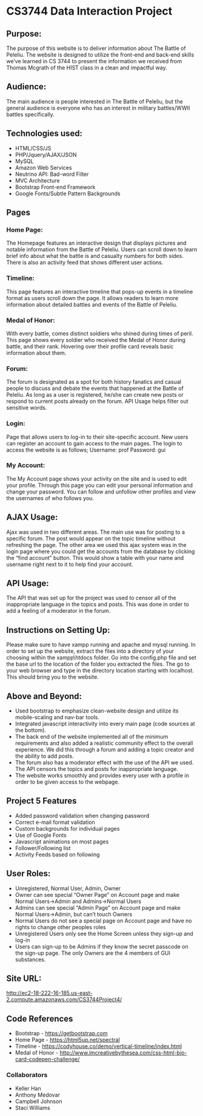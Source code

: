 # CS3744 Data Interaction Project
## Purpose:
The purpose of this website is to deliver information about The Battle of Peleliu. The website is designed to utilize the front-end and back-end skills we’ve learned in CS 3744 to present the information we received from Thomas Mcgrath of the HIST class in a clean and impactful way. 
## Audience:
The main audience is people interested in The Battle of Peleliu, but the general audience is everyone who has an interest in military battles/WWII battles specifically.
## Technologies used:
* HTML/CSS/JS
* PHP/Jquery/AJAX/JSON
* MySQL
* Amazon Web Services
* Neutrino API: Bad-word Filter
* MVC Architecture
* Bootstrap Front-end Framework
* Google Fonts/Subtle Pattern Backgrounds
## Pages
### Home Page: 
The Homepage features an interactive design that displays pictures and notable information from the Battle of Peleliu. Users can scroll down to learn brief info about what the battle is and casualty numbers for both sides. There is also an activity feed that shows different user actions.
### Timeline: 
This page features an interactive timeline that pops-up events in a timeline format as users scroll down the page. It allows readers to learn more information about detailed battles and events of the Battle of Peleliu.
### Medal of Honor: 
With every battle, comes distinct soldiers who shined during times of peril. This page shows every soldier who received the Medal of Honor during battle, and their rank. Hovering over their profile card reveals basic information about them.
### Forum: 
The forum is designated as a spot for both history fanatics and casual people to discuss and debate the events that happened at the Battle of Peleliu. As long as a user is registered, he/she can create new posts or respond to current posts already on the forum. API Usage helps filter out sensitive words. 
### Login: 
Page that allows users to log-in to their site-specific account. New users can register an account to gain access to the main pages. The login to access the website is as follows; Username: prof Password: gui
### My Account: 
The My Account page shows your activity on the site and is used to edit your profile. Through this page you can edit your personal information and change your password. You can follow and unfollow other profiles and view the usernames of who follows you.
## AJAX Usage: 
Ajax was used in two different areas. The main use was for posting to a specific forum. The post would appear on the topic timeline without refreshing the page. The other area we used this ajax system was in the login page where you could get the accounts from the database by clicking the “find account” button. This would show a table with your name and username right next to it to help find your account.
## API Usage: 
The API that was set up for the project was used to censor all of the inappropriate language in the topics and posts. This was done in order to add a feeling of a moderator in the forum.
## Instructions on Setting Up: 
Please make sure to have xampp running and apache and mysql running. In order to set up the website, extract the files into a directory of your choosing within the xampp\htdocs folder. Go into the config.php file and set the base url to the location of the folder you extracted the files. The go to your web browser and type in the directory location starting with localhost. This should bring you to the website.
## Above and Beyond: 
* Used bootstrap to emphasize clean-website design and utilize its mobile-scaling and nav-bar tools. 
* Integrated javascript interactivity into every main page (code sources at the bottom). 
* The back end of the website implemented all of the minimum requirements and also added a realistic community effect to the overall experience. We did this through a forum and adding a topic creator and the ability to add posts. 
* The forum also has a moderator effect with the use of the API we used. The API censors the topics and posts for inappropriate language. 
* The website works smoothly and provides every user with a profile in order to be given access to the webpage.

## Project 5 Features
* Added password validation when changing password
* Correct e-mail format validation
* Custom backgrounds for individual pages
* Use of Google Fonts
* Javascript animations on most pages
* Follower/Following list
* Activity Feeds based on following

## User Roles:
* Unregistered, Normal User, Admin, Owner
* Owner can see special “Owner Page” on Account page and make Normal Users->Admin and Admins->Normal Users
* Admins can see special “Admin Page” on Account page and make Normal Users->Admin, but can’t touch Owners
* Normal Users do not see a special page on Account page and have no rights to change other peoples roles
* Unregistered Users only see the Home Screen unless they sign-up and log-in
* Users can sign-up to be Admins if they know the secret passcode on the sign-up page.
The only Owners are the 4 members of GUI substances.

## Site URL: 
http://ec2-18-222-16-185.us-east-2.compute.amazonaws.com/CS3744Project4/

## Code References
* Bootstrap - https://getbootstrap.com
* Home Page - https://html5up.net/spectral
* Timeline - https://codyhouse.co/demo/vertical-timeline/index.html
* Medal of Honor - http://www.imcreativebythesea.com/css-html-bio-card-codepen-challenge/

### Collaborators
* Keller Han
* Anthony Medovar 
* Campbell Johnson
* Staci Williams